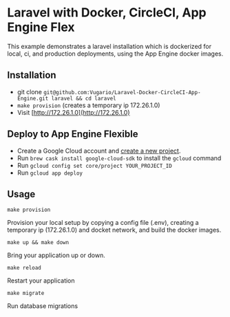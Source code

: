 # Laravel with Docker, CircleCI, App Engine Flex
This example demonstrates a laravel installation which is dockerized for local, ci, and production deployments, using the App Engine docker images.

## Installation
- git clone `git@github.com:Vugario/Laravel-Docker-CircleCI-App-Engine.git laravel && cd laravel` 
- `make provision` (creates a temporary ip 172.26.1.0)
- Visit [http://172.26.1.0](http://172.26.1.0)

## Deploy to App Engine Flexible
- Create a Google Cloud account and [create a new project](https://console.cloud.google.com/projectcreate).
- Run `brew cask install google-cloud-sdk` to install the `gcloud` command
- Run `gcloud config set core/project YOUR_PROJECT_ID`
- Run `gcloud app deploy`

## Usage
```
make provision
```
Provision your local setup by copying a config file (.env), creating a temporary ip (172.26.1.0) and docket network, and build the docker images.

```
make up && make down
```
Bring your application up or down.

```
make reload
```
Restart your application

```
make migrate
```
Run database migrations
